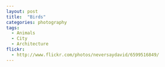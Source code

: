 ```yaml
---
layout: post
title:  "Birds"
categories: photography
tags:
  - Animals 
  - City
  - Architecture
flickr: 
  - http://www.flickr.com/photos/neversaydavid/6599516849/
---
```

